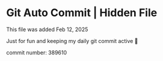# Git Auto Commit | Hidden File

This file was added Feb 12, 2025

Just for fun and keeping my daily git commit active 🤪

commit number: 389610
